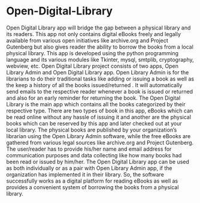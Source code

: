 # Open-Digital-Library
Open Digital Library app will bridge the gap between a physical library and its readers. This app not only contains digital eBooks freely and legally available from various open initiatives like archive.org and Project Gutenberg but also gives reader the ability to borrow the books from a local physical library. This app is developed using the python programming language and its various modules like Tkinter, mysql, smtplib, cryptography, webview, etc. Open Digital Library project consists of two apps, Open Library Admin and Open Digital Library app. Open Library Admin is for the librarians to do their traditional tasks like adding or issuing a book as well as the keep a history of all the books issued/returned . It will automatically send emails to the respective reader whenever a book is issued or returned and also for an early reminder for returning the book. The Open Digital Library is the main app which contains all the books categorized by their respective type. There are two types of book in this app, eBooks which can be read online without any hassle of issuing it and another are the physical books which can be reserved by this app and later checked out at your local library. The physical books are published by your organization’s librarian using the Open Library Admin software, while the free eBooks are gathered from various legal sources like archive.org and Project Gutenberg. The user/reader has to provide his/her name and email address for communication purposes and data collecting like how many books had been read or issued by him/her. The Open Digital Library app can be used as both individually or as a pair with Open Library Admin app, if the organization has implemented it in their library. So, the software successfully works as a digital platform for reading eBooks as well as provides a convenient system of borrowing the books from a physical library. 
